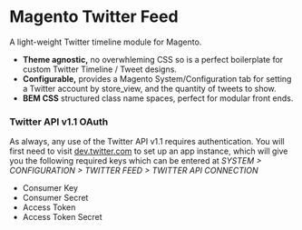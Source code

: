 # Magento Twitter Feed

A light-weight Twitter timeline module for Magento.

- **Theme agnostic,** no overwhleming CSS so is a perfect boilerplate for custom Twitter Timeline / Tweet designs.
- **Configurable,** provides a Magento System/Configuration tab for setting a Twitter account by store_view, and the quantity of tweets to show.
- **BEM CSS** structured class name spaces, perfect for modular front ends.

### Twitter API v1.1 OAuth

As always, any use of the Twitter API v1.1 requires authentication. You will first need to visit [dev.twitter.com](http://dev.twitter.com) to set up an app instance, which will give you the following required keys which can be entered at *SYSTEM > CONFIGURATION > TWITTER FEED > TWITTER API CONNECTION*

- Consumer Key
- Consumer Secret
- Access Token
- Access Token Secret
